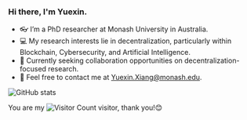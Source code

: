 ### Hi there, I'm Yuexin.

- 👓 I’m a PhD researcher at Monash University in Australia.
- 💻 My research interests lie in decentralization, particularly within Blockchain, Cybersecurity, and Artificial Intelligence.
- 🤝 Currently seeking collaboration opportunities on decentralization-focused research.
- 📧 Feel free to contact me at Yuexin.Xiang@monash.edu.

![GitHub stats](https://github-readme-stats.vercel.app/api?username=Y-Xiang-hub&show_icons=true&theme=radical)

You are my ![Visitor Count](https://profile-counter.glitch.me/Y-Xiang-hub/count.svg) visitor, thank you!😊
